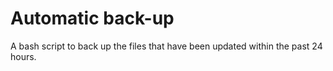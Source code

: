 # Automatic back-up

A bash script to back up the files that have been updated within the past 24 hours.
